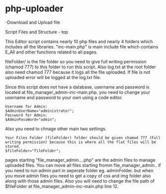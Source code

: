# php-uploader
-Download and Upload file


Script Files and Structure - top

This Editor script contains nearly 10 php files and nearly 4 folders which includes all the libraries. "inc-main.php" is main include file which contains E_All and other functions related to all pages.

fileFolder/ is the file folder so you need to give full writing permission (chamod 777) to this folder to run this script. Also log.txt at the root folder also need chamod 777 because it logs all the file uploaded. If file is not uploaded error will be logged at the log.txt file.

Since this script does not have a database, username and password is located at file_manager_admin-inc-main.php. you need to change your username and password to your own using a code editor.

    Username for Admin:
    $AdminUserName="administrator";
    Password for Admin:
    $AdminPassWord="admin";

Also you need to chnage other main two settings.

    Your Files Folder (fileFolder) folder should be given chamod 777 (Full writing permission) because this is where all the flat files will be stored.
    $fileFolder="fileFolder";

pages starting "file_manager_admin....php" are the admin files to manage uploaded files. You can move all files starting fromm file_manager_admin.. if you need to run admin part in seperate folder eg. adminFolder. but when you move admin files you need to get a copy of css and img folder also along with those admin files. Also you will need to change the file path of $fileFolder at file_manager_admin-inc-main.php line 12.
